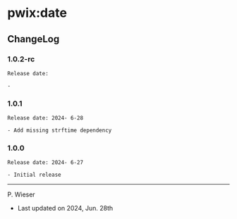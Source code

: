 # pwix:date

## ChangeLog

### 1.0.2-rc

    Release date: 

    - 

### 1.0.1

    Release date: 2024- 6-28

    - Add missing strftime dependency

### 1.0.0

    Release date: 2024- 6-27

    - Initial release

---
P. Wieser
- Last updated on 2024, Jun. 28th
